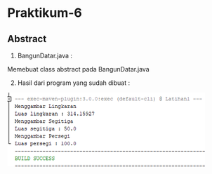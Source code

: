 # Praktikum-6

## Abstract

1. BangunDatar.java :

Memebuat class abstract pada BangunDatar.java

2. Hasil dari program yang sudah dibuat :

![Gambar 1](screenshot/screenshot.png)